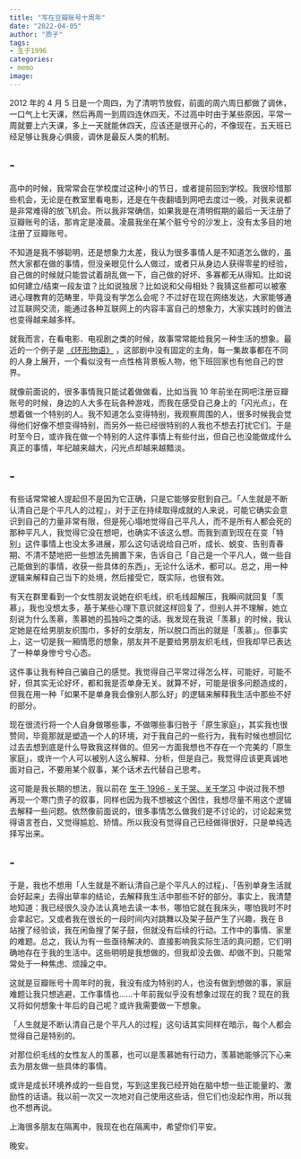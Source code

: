 ```yaml
---
title: "写在豆瓣账号十周年"
date: "2022-04-05"
author: "质子"
tags:
- 生于1996
categories:
- memo
image:
---
```


2012 年的 4 月 5 日是一个周四，为了清明节放假，前面的周六周日都做了调休，一口气上七天课，然后再周一到周四连休四天，不过高中时由于某些原因，平常一周就要上六天课，多上一天就能休四天，应该还是很开心的，不像现在，五天班已经足够让我身心俱疲，调休是最反人类的机制。

## -

高中的时候，我常常会在学校度过这种小的节日，或者提前回到学校。我很珍惜那些机会，无论是在教室里看电影，还是在午夜翻墙到网吧去度过一晚，对我来说都是非常难得的放飞机会。所以我非常确信，如果我是在清明假期的最后一天注册了豆瓣账号的话，那肯定是凌晨。凌晨我坐在某个脏兮兮的沙发上，没有太多目的地注册了豆瓣账号。

不知道是我不够聪明，还是想象力太差，我认为很多事情人是不知道怎么做的，虽然大家都在做的事情，但没亲眼见什么人做过，或者只从身边人获得零星的经验，自己做的时候就只能尝试着胡乱做一下，自己做的好坏、多寡都无从得知。比如说如何建立/结束一段友谊？比如说独居？比如说和父母相处？我猜这些都可以被塞进心理教育的范畴里，毕竟没有学怎么会呢？不过好在现在网络发达，大家能够通过互联网交流，能通过各种互联网上的内容丰富自己的想象力，大家实践时的做法也变得越来越多样。

就我而言，在看电影、电视剧之类的时候，故事常常能给我另一种生活的想象。最近的一个例子是 [《环形物语》](https://movie.douban.com/subject/30277286/) ，这部剧中没有固定的主角，每一集故事都在不同的人身上展开，一个看似没有一点性格背景板人物，他下班回家也有他自己的世界。

就像前面说的，很多事情我只能试着做做看，比如当我 10 年前坐在网吧注册豆瓣账号的时候，身边的人大多在玩各种游戏，而我在感受自己身上的「闪光点」，在想着做一个特别的人。我不知道怎么变得特别，我观察周围的人，很多时候我会觉得他们好像不想变得特别，而另外一些已经很特别的人我也不想去打扰它们。于是时至今日，或许我在做一个特别的人这件事情上有些付出，但自己也没能做成什么真正的事情，年纪越来越大，闪光点却越来越黯淡。

## -

有些话常常被人提起但不是因为它正确，只是它能够安慰到自己。「人生就是不断认清自己是个平凡人的过程」，对于正在持续取得成就的人来说，可能它确实会意识到自己的力量非常有限，但是死心塌地觉得自己平凡人，而不是所有人都会死的那种平凡人，我觉得它没在想吧，也确实不该这么想。而我到直到现在在变「特别」这件事情上也没太多进展，那么这句话说给自己听，成长、蜕变、告别青春期、不清不楚地把一些想法先搁置下来，告诉自己「自己是一个平凡人，做一些自己能做到的事情，收获一些具体的东西」，无论什么话术，都可以。总之，用一种逻辑来解释自己当下的处境，然后接受它，既实际，也很有效。

有天在群里看到一个女性朋友说她在织毛线，织毛线超解压，我瞬间就回复「羡慕」，我也没想太多，基于某些心理下意识就这样回复了，但别人并不理解，她立刻说为什么羡慕，羡慕她的孤独吗之类的话。我发现在我说「羡慕」的时候，我认定她是在给男朋友织围巾，多好的女朋友，所以脱口而出的就是「羡慕」。但事实上，这一切是我一厢情愿的想象，朋友并不是要给男朋友织毛线，但我却早已表达了一种单身惨兮兮心态。

这件事让我有种自己骗自己的感觉。我觉得自己平常过得怎么样，可能好，可能不好，但其实无论好坏，都和我是否单身无关。就算不好，可能是很多问题造成的，但我在用一种「如果不是单身我会像别人那么好」的逻辑来解释我生活中那些不好的部分。

现在很流行将一个人自身做哪些事，不做哪些事归咎于「原生家庭」，其实我也很赞同，毕竟那就是塑造一个人的环境，对于我自己的一些行为，我有时候也想回忆过去去想到底是什么导致我这样做的。但另一方面我想也不存在一个完美的「原生家庭」，或许一个人可以被别人这么解释、分析，但是自己，我觉得应该更真诚地面对自己，不要用某个叙事，某个话术去代替自己思考。

这可能是我长期的想法，我以前在 [生于 1996 - 关于哭、关于学习](Buno/归档/生于%201996%20-%20关于哭、关于学习.md) 中说过我不想再现一个寒门贵子的叙事，同样也因为我不想被这个困住，我想尽量不用这个逻辑去解释一些问题。依然像前面说的，很多事情怎么做我们是不讨论的，讨论起来觉得语言苍白，又觉得尴尬、矫情。所以我没有觉得自己已经做得很好，只是单纯选择写出来。

## -

于是，我也不想用「人生就是不断认清自己是个平凡人的过程」、「告别单身生活就会好起来」去得出草率的结论，去解释我生活中那些不好的部分。事实上，我清楚地知道：我已经很久没办法认真地去读一本书，哪怕它就在我床头，哪怕我时不时会拿起它。又或者我在很长的一段时间内对跳舞以及架子鼓产生了兴趣，我在 B 站搜了经验谈，我在闲鱼搜了架子鼓，但就没有后续的行动。工作中的事情、家里的难题。总之，我认为有一些亟待解决的、直接影响我实际生活的真问题，它们明确地存在于我的生活中。这些明明是我想做的，但我却没去做、却做不到，只能常常处于一种焦虑、烦躁之中。

这就是豆瓣账号十周年时的我，我没有成为特别的人，也没有做到想做的事，家庭难题让我只想逃避，工作事情也……十年前我似乎没有想象过现在的我？现在的我又将如何想象十年后的自己呢？或许我需要做一下想象。

「人生就是不断认清自己是个平凡人的过程」这句话其实同样在暗示，每个人都会觉得自己是特别的。

对那位织毛线的女性友人的羡慕，也可以是羡慕她有行动力，羡慕她能够沉下心来去为朋友做一些具体的事情。

或许是成长环境养成的一些自觉，写到这里我已经开始在脑中想一些正能量的、激励性的话语。我以前一次又一次地对自己使用这些话，但它们也没起作用，所以我也不想再说。

上海很多朋友在隔离中，我现在也在隔离中，希望你们平安。

晚安。
